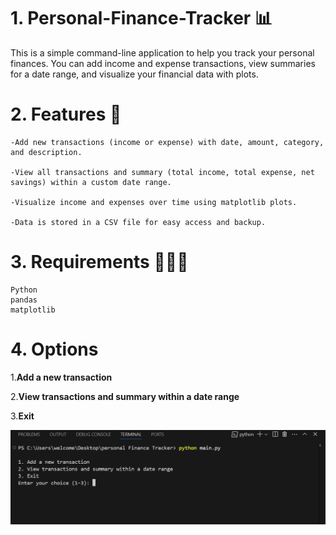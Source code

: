# 1. Personal-Finance-Tracker 📊
This is a simple command-line application to help you track your personal finances.
You can add income and expense transactions, view summaries for a date range, and visualize your financial data with plots.

# 2. Features 🔗
    -Add new transactions (income or expense) with date, amount, category, and description.

    -View all transactions and summary (total income, total expense, net savings) within a custom date range.

    -Visualize income and expenses over time using matplotlib plots.

    -Data is stored in a CSV file for easy access and backup.


# 3. Requirements 🙋🏻‍♂️
    Python 
    pandas
    matplotlib

# 4. Options
1.**Add a new transaction**

2.**View transactions and summary within a date range**

3.**Exit**



![alt text](image-1.png)